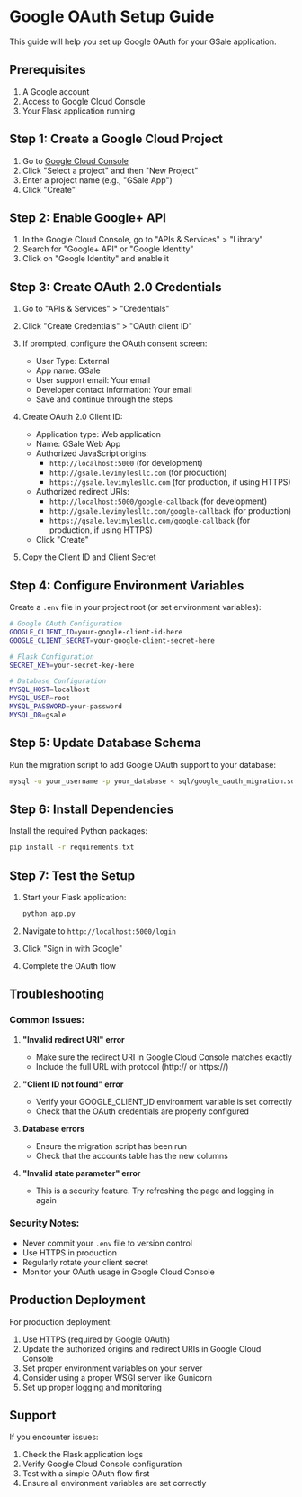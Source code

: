 # Google OAuth Setup Guide

This guide will help you set up Google OAuth for your GSale application.

## Prerequisites

1. A Google account
2. Access to Google Cloud Console
3. Your Flask application running

## Step 1: Create a Google Cloud Project

1. Go to [Google Cloud Console](https://console.cloud.google.com/)
2. Click "Select a project" and then "New Project"
3. Enter a project name (e.g., "GSale App")
4. Click "Create"

## Step 2: Enable Google+ API

1. In the Google Cloud Console, go to "APIs & Services" > "Library"
2. Search for "Google+ API" or "Google Identity"
3. Click on "Google Identity" and enable it

## Step 3: Create OAuth 2.0 Credentials

1. Go to "APIs & Services" > "Credentials"
2. Click "Create Credentials" > "OAuth client ID"
3. If prompted, configure the OAuth consent screen:
   - User Type: External
   - App name: GSale
   - User support email: Your email
   - Developer contact information: Your email
   - Save and continue through the steps

4. Create OAuth 2.0 Client ID:
   - Application type: Web application
   - Name: GSale Web App
   - Authorized JavaScript origins: 
     - `http://localhost:5000` (for development)
     - `http://gsale.levimylesllc.com` (for production)
     - `https://gsale.levimylesllc.com` (for production, if using HTTPS)
   - Authorized redirect URIs:
     - `http://localhost:5000/google-callback` (for development)
     - `http://gsale.levimylesllc.com/google-callback` (for production)
     - `https://gsale.levimylesllc.com/google-callback` (for production, if using HTTPS)
   - Click "Create"

5. Copy the Client ID and Client Secret

## Step 4: Configure Environment Variables

Create a `.env` file in your project root (or set environment variables):

```bash
# Google OAuth Configuration
GOOGLE_CLIENT_ID=your-google-client-id-here
GOOGLE_CLIENT_SECRET=your-google-client-secret-here

# Flask Configuration
SECRET_KEY=your-secret-key-here

# Database Configuration
MYSQL_HOST=localhost
MYSQL_USER=root
MYSQL_PASSWORD=your-password
MYSQL_DB=gsale
```

## Step 5: Update Database Schema

Run the migration script to add Google OAuth support to your database:

```bash
mysql -u your_username -p your_database < sql/google_oauth_migration.sql
```

## Step 6: Install Dependencies

Install the required Python packages:

```bash
pip install -r requirements.txt
```

## Step 7: Test the Setup

1. Start your Flask application:
   ```bash
   python app.py
   ```

2. Navigate to `http://localhost:5000/login`
3. Click "Sign in with Google"
4. Complete the OAuth flow

## Troubleshooting

### Common Issues:

1. **"Invalid redirect URI" error**
   - Make sure the redirect URI in Google Cloud Console matches exactly
   - Include the full URL with protocol (http:// or https://)

2. **"Client ID not found" error**
   - Verify your GOOGLE_CLIENT_ID environment variable is set correctly
   - Check that the OAuth credentials are properly configured

3. **Database errors**
   - Ensure the migration script has been run
   - Check that the accounts table has the new columns

4. **"Invalid state parameter" error**
   - This is a security feature. Try refreshing the page and logging in again

### Security Notes:

- Never commit your `.env` file to version control
- Use HTTPS in production
- Regularly rotate your client secret
- Monitor your OAuth usage in Google Cloud Console

## Production Deployment

For production deployment:

1. Use HTTPS (required by Google OAuth)
2. Update the authorized origins and redirect URIs in Google Cloud Console
3. Set proper environment variables on your server
4. Consider using a proper WSGI server like Gunicorn
5. Set up proper logging and monitoring

## Support

If you encounter issues:

1. Check the Flask application logs
2. Verify Google Cloud Console configuration
3. Test with a simple OAuth flow first
4. Ensure all environment variables are set correctly 